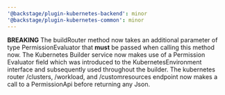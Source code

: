 ```yaml
---
'@backstage/plugin-kubernetes-backend': minor
'@backstage/plugin-kubernetes-common': minor
---
```


**BREAKING** The buildRouter method now takes an additional parameter of type PermissionEvaluator that **must** be passed when calling this method now.
The Kubernetes Builder service now makes use of a Permission Evaluator field which was introduced to the KubernetesEnvironment interface and subsequently used throughout the builder.
The kubernetes router /clusters, /workload, and /customresources endpoint now makes a call to a PermissionApi before returning any Json.
